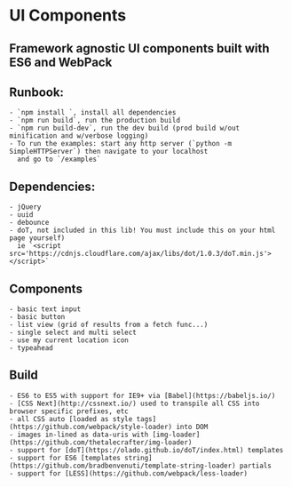 UI Components
==================

Framework agnostic UI components built with ES6 and WebPack
-----------------------------------------------------------

## Runbook:

    - `npm install `, install all dependencies
    - `npm run build`, run the production build
    - `npm run build-dev`, run the dev build (prod build w/out minification and w/verbose logging)
    - To run the examples: start any http server (`python -m SimpleHTTPServer`) then navigate to your localhost
      and go to `/examples`

## Dependencies:

    - jQuery
    - uuid
    - debounce
    - doT, not included in this lib! You must include this on your html page yourself)
      ie `<script src='https://cdnjs.cloudflare.com/ajax/libs/dot/1.0.3/doT.min.js'></script>`

## Components

    - basic text input
    - basic button
    - list view (grid of results from a fetch func...)
    - single select and multi select
    - use my current location icon
    - typeahead

## Build

    - ES6 to ES5 with support for IE9+ via [Babel](https://babeljs.io/)
    - [CSS Next](http://cssnext.io/) used to transpile all CSS into browser specific prefixes, etc
    - all CSS auto [loaded as style tags](https://github.com/webpack/style-loader) into DOM
    - images in-lined as data-uris with [img-loader](https://github.com/thetalecrafter/img-loader)
    - support for [doT](https://olado.github.io/doT/index.html) templates
    - support for ES6 [templates string](https://github.com/bradbenvenuti/template-string-loader) partials
    - support for [LESS](https://github.com/webpack/less-loader)
